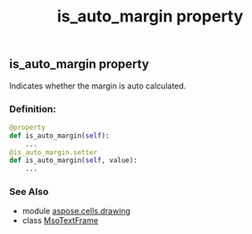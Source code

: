 ﻿---
title: is_auto_margin property
second_title: Aspose.Cells for Python via .NET API References
description: 
type: docs
weight: 50
url: /aspose.cells.drawing/msotextframe/is_auto_margin/
is_root: false
---

## is_auto_margin property


Indicates whether the margin is auto calculated.
### Definition:
```python
@property
def is_auto_margin(self):
    ...
@is_auto_margin.setter
def is_auto_margin(self, value):
    ...
```

### See Also
* module [aspose.cells.drawing](../../)
* class [MsoTextFrame](/cells/python-net/aspose.cells.drawing/msotextframe)
